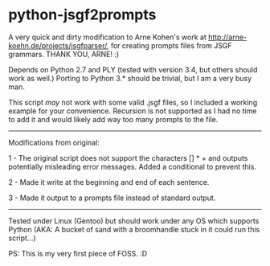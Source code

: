 python-jsgf2prompts
===================

A very quick and dirty modification to Arne Kohen's work at http://arne-koehn.de/projects/jsgfparser/, for creating prompts files from JSGF grammars. THANK YOU, ARNE! :)

Depends on Python 2.7 and PLY (tested with version 3.4, but others should work as well.)
Porting to Python 3.* should be trivial, but I am a very busy man.

This script _may_ not work with some valid .jsgf files, so I included a working example for your convenience. Recursion is not supported as I had no time to add it and would likely add way too many prompts to the file.

---

Modifications from original:

1 - The original script does not support the characters [] * + and outputs potentially misleading error messages. Added a conditional to prevent this.

2 - Made it write <sil> </sil> at the beginning and end of each sentence.

3 - Made it output to a prompts file instead of standard output.

---

Tested under Linux (Gentoo) but should work under any OS which supports Python (AKA: A bucket of sand with a broomhandle stuck in it could run this script...)

PS: This is my very first piece of FOSS. :D
